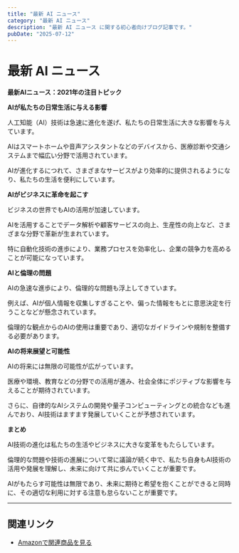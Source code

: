 ```yaml
---
title: "最新 AI ニュース"
category: "最新 AI ニュース"
description: "最新 AI ニュース に関する初心者向けブログ記事です。"
pubDate: "2025-07-12"
---
```


# 最新 AI ニュース

**最新AIニュース：2021年の注目トピック**

**AIが私たちの日常生活に与える影響**

人工知能（AI）技術は急速に進化を遂げ、私たちの日常生活に大きな影響を与えています。

AIはスマートホームや音声アシスタントなどのデバイスから、医療診断や交通システムまで幅広い分野で活用されています。

AIが進化するにつれて、さまざまなサービスがより効率的に提供されるようになり、私たちの生活を便利にしています。



**AIがビジネスに革命を起こす**

ビジネスの世界でもAIの活用が加速しています。

AIを活用することでデータ解析や顧客サービスの向上、生産性の向上など、さまざまな分野で革新が生まれています。

特に自動化技術の進歩により、業務プロセスを効率化し、企業の競争力を高めることが可能になっています。



**AIと倫理の問題**

AIの急速な進歩により、倫理的な問題も浮上してきています。

例えば、AIが個人情報を収集しすぎることや、偏った情報をもとに意思決定を行うことなどが懸念されています。

倫理的な観点からのAIの使用は重要であり、適切なガイドラインや規制を整備する必要があります。



**AIの将来展望と可能性**

AIの将来には無限の可能性が広がっています。

医療や環境、教育などの分野での活用が進み、社会全体にポジティブな影響を与えることが期待されています。

さらに、自律的なAIシステムの開発や量子コンピューティングとの統合なども進んでおり、AI技術はますます発展していくことが予想されています。



**まとめ**

AI技術の進化は私たちの生活やビジネスに大きな変革をもたらしています。

倫理的な問題や技術の進展について常に議論が続く中で、私たち自身もAI技術の活用や発展を理解し、未来に向けて共に歩んでいくことが重要です。

AIがもたらす可能性は無限であり、未来に期待と希望を抱くことができると同時に、その適切な利用に対する注意も怠らないことが重要です。



---

## 関連リンク

- [Amazonで関連商品を見る](https://www.amazon.co.jp/s?k=%E6%9C%80%E6%96%B0+AI+%E3%83%8B%E3%83%A5%E3%83%BC%E3%82%B9&tag=autowritehubai-22)
